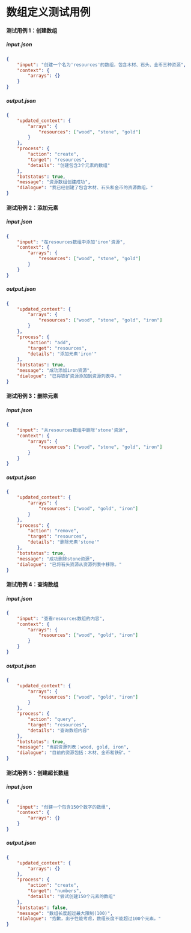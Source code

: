 # 数组定义测试用例

#### 测试用例 1：创建数组
##### input.json
```json
{
    "input": "创建一个名为'resources'的数组，包含木材、石头、金币三种资源",
    "context": {
        "arrays": {}
    }
}
```

##### output.json
```json
{
    "updated_context": {
        "arrays": {
            "resources": ["wood", "stone", "gold"]
        }
    },
    "process": {
        "action": "create",
        "target": "resources",
        "details": "创建包含3个元素的数组"
    },
    "botstatus": true,
    "message": "资源数组创建成功",
    "dialogue": "我已经创建了包含木材、石头和金币的资源数组。"
}
```

#### 测试用例 2：添加元素
##### input.json
```json
{
    "input": "在resources数组中添加'iron'资源",
    "context": {
        "arrays": {
            "resources": ["wood", "stone", "gold"]
        }
    }
}
```

##### output.json
```json
{
    "updated_context": {
        "arrays": {
            "resources": ["wood", "stone", "gold", "iron"]
        }
    },
    "process": {
        "action": "add",
        "target": "resources",
        "details": "添加元素'iron'"
    },
    "botstatus": true,
    "message": "成功添加iron资源",
    "dialogue": "已将铁矿资源添加到资源列表中。"
}
```

#### 测试用例 3：删除元素
##### input.json
```json
{
    "input": "从resources数组中删除'stone'资源",
    "context": {
        "arrays": {
            "resources": ["wood", "stone", "gold", "iron"]
        }
    }
}
```

##### output.json
```json
{
    "updated_context": {
        "arrays": {
            "resources": ["wood", "gold", "iron"]
        }
    },
    "process": {
        "action": "remove",
        "target": "resources",
        "details": "删除元素'stone'"
    },
    "botstatus": true,
    "message": "成功删除stone资源",
    "dialogue": "已将石头资源从资源列表中移除。"
}
```

#### 测试用例 4：查询数组
##### input.json
```json
{
    "input": "查看resources数组的内容",
    "context": {
        "arrays": {
            "resources": ["wood", "gold", "iron"]
        }
    }
}
```

##### output.json
```json
{
    "updated_context": {
        "arrays": {
            "resources": ["wood", "gold", "iron"]
        }
    },
    "process": {
        "action": "query",
        "target": "resources",
        "details": "查询数组内容"
    },
    "botstatus": true,
    "message": "当前资源列表：wood, gold, iron",
    "dialogue": "目前的资源包括：木材、金币和铁矿。"
}
```

#### 测试用例 5：创建超长数组
##### input.json
```json
{
    "input": "创建一个包含150个数字的数组",
    "context": {
        "arrays": {}
    }
}
```

##### output.json
```json
{
    "updated_context": {
        "arrays": {}
    },
    "process": {
        "action": "create",
        "target": "numbers",
        "details": "尝试创建150个元素的数组"
    },
    "botstatus": false,
    "message": "数组长度超过最大限制(100)",
    "dialogue": "抱歉，出于性能考虑，数组长度不能超过100个元素。"
}
``` 